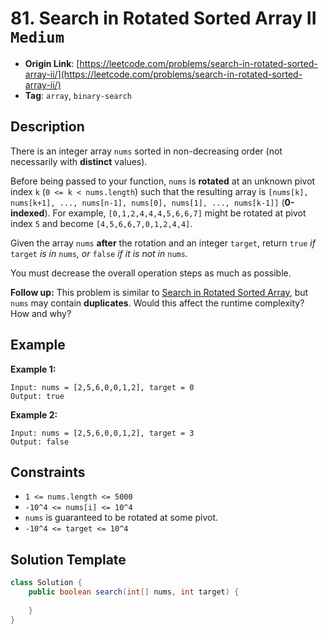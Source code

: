# 81. Search in Rotated Sorted Array II `Medium`

- **Origin Link**: [https://leetcode.com/problems/search-in-rotated-sorted-array-ii/](https://leetcode.com/problems/search-in-rotated-sorted-array-ii/)
- **Tag**: `array`, `binary-search`


## Description

There is an integer array `nums` sorted in non-decreasing order (not necessarily with **distinct** values).

Before being passed to your function, `nums` is **rotated** at an unknown pivot index `k` (`0 <= k < nums.length`) such that the resulting array is `[nums[k], nums[k+1], ..., nums[n-1], nums[0], nums[1], ..., nums[k-1]]` (**0-indexed**). For example, `[0,1,2,4,4,4,5,6,6,7]` might be rotated at pivot index `5` and become `[4,5,6,6,7,0,1,2,4,4]`.

Given the array `nums` **after** the rotation and an integer `target`, return `true` *if* `target` *is in* `nums`*, or* `false` *if it is not in* `nums`*.*

You must decrease the overall operation steps as much as possible.

**Follow up:** This problem is similar to [Search in Rotated Sorted Array](vscode-webview://76729b15-4400-4363-b444-87994f6d7c73/problems/search-in-rotated-sorted-array/description/), but `nums` may contain **duplicates**. Would this affect the runtime complexity? How and why?


## Example

**Example 1:**

```
Input: nums = [2,5,6,0,0,1,2], target = 0
Output: true
```

**Example 2:**

```
Input: nums = [2,5,6,0,0,1,2], target = 3
Output: false
```


## Constraints

- `1 <= nums.length <= 5000`
- `-10^4 <= nums[i] <= 10^4`
- `nums` is guaranteed to be rotated at some pivot.
- `-10^4 <= target <= 10^4`


## Solution Template

```java
class Solution {
    public boolean search(int[] nums, int target) {
        
    }
}
```
